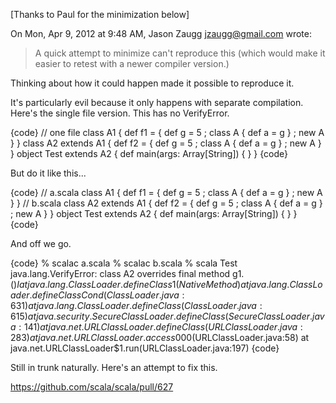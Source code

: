 [Thanks to Paul for the minimization below]

On Mon, Apr 9, 2012 at 9:48 AM, Jason Zaugg <jzaugg@gmail.com> wrote:
> A quick attempt to minimize can't reproduce this (which would make it
easier to retest with a newer compiler version.)

Thinking about how it could happen made it possible to reproduce it.

It's particularly evil because it only happens with separate
compilation.  Here's the single file version.  This has no
VerifyError.

{code}
   // one file
   class A1 {
     def f1 = { def g = 5 ; class A { def a = g } ; new A }
   }
   class A2 extends A1 {
     def f2 = { def g = 5 ; class A { def a = g } ; new A }
   }
   object Test extends A2 {
     def main(args: Array[String]) { }
   }
{code}

But do it like this...

{code}
   // a.scala
   class A1 {
     def f1 = { def g = 5 ; class A { def a = g } ; new A }
   }
   // b.scala
   class A2 extends A1 {
     def f2 = { def g = 5 ; class A { def a = g } ; new A }
   }
   object Test extends A2 {
     def main(args: Array[String]) { }
   }
{code}

And off we go.

{code}
   % scalac a.scala
   % scalac b.scala
   % scala Test
   java.lang.VerifyError: class A2 overrides final method g$1.()I
       at java.lang.ClassLoader.defineClass1(Native Method)
       at java.lang.ClassLoader.defineClassCond(ClassLoader.java:631)
       at java.lang.ClassLoader.defineClass(ClassLoader.java:615)
       at java.security.SecureClassLoader.defineClass(SecureClassLoader.java:141)
       at java.net.URLClassLoader.defineClass(URLClassLoader.java:283)
       at java.net.URLClassLoader.access$000(URLClassLoader.java:58)
       at java.net.URLClassLoader$1.run(URLClassLoader.java:197)
{code}

Still in trunk naturally.
Here's an attempt to fix this.

  https://github.com/scala/scala/pull/627
